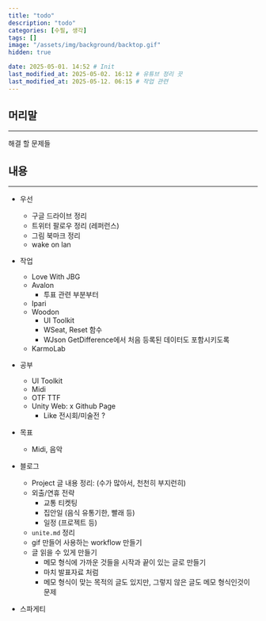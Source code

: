 ```yaml
---
title: "todo"
description: "todo"
categories: [수필, 생각]
tags: []
image: "/assets/img/background/backtop.gif"
hidden: true

date: 2025-05-01. 14:52 # Init
last_modified_at: 2025-05-02. 16:12 # 유튜브 정리 끗
last_modified_at: 2025-05-12. 06:15 # 작업 관련
---
```


## 머리말

---

해결 할 문제들  

## 내용

---

- 우선
  - 구글 드라이브 정리
  - 트위터 팔로우 정리 (레퍼런스)
  - 그림 북마크 정리
  - wake on lan

- 작업
  - Love With JBG
  - Avalon
    - 투표 관련 부분부터
  - Ipari
  - Woodon
    - UI Toolkit
    - WSeat, Reset 함수
    - WJson GetDifference에서 처음 등록된 데이터도 포함시키도록
  - KarmoLab

- 공부
  - UI Toolkit
  - Midi
  - OTF TTF
  - Unity Web: x Github Page
    - Like 전시회/미술전 ?

- 목표
  - Midi, 음악

- 블로그
  - Project 글 내용 정리: (수가 많아서, 천천히 부지런히)
  - 외출/연휴 전략
    - 교통 티켓팅
    - 집안일 (음식 유통기한, 빨래 등)
    - 일정 (프로젝트 등)
  - `unite.md` 정리
  - gif 만들어 사용하는 workflow 만들기
  - 글 읽을 수 있게 만들기
    - 메모 형식에 가까운 것들을 시작과 끝이 있는 글로 만들기
    - 마치 발표자료 처럼
    - 메모 형식이 맞는 목적의 글도 있지만, 그렇지 않은 글도 메모 형식인것이 문제

- 스파게티
